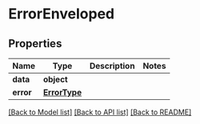 # ErrorEnveloped

## Properties
Name | Type | Description | Notes
------------ | ------------- | ------------- | -------------
**data** | **object** |  | 
**error** | [**ErrorType**](ErrorType.md) |  | 

[[Back to Model list]](../README.md#documentation-for-models) [[Back to API list]](../README.md#documentation-for-api-endpoints) [[Back to README]](../README.md)


